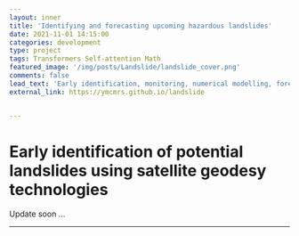 ```yaml
---
layout: inner
title: 'Identifying and forecasting upcoming hazardous landslides'
date: 2021-11-01 14:15:00
categories: development
type: project
tags: Transformers Self-attention Math
featured_image: '/img/posts/Landslide/landslide_cover.png'
comments: false
lead_text: 'Early identification, monitoring, numerical modelling, forecast, and risk evaluaion of upcoming hazardous landslides.'
external_link: https://ymcmrs.github.io/landslide


---
```


# Early identification of potential landslides using satellite geodesy technologies

Update soon ...

---


